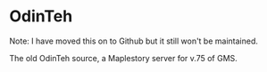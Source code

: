 # OdinTeh

Note: I have moved this on to Github but it still won't be maintained.

The old OdinTeh source, a Maplestory server for v.75 of GMS.